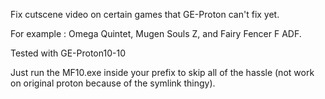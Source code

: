 Fix cutscene video on certain games that GE-Proton can't fix yet.

For example : Omega Quintet, Mugen Souls Z, and Fairy Fencer F ADF.

Tested with GE-Proton10-10


Just run the MF10.exe inside your prefix to skip all of the hassle (not work on original proton because of the symlink thingy).
